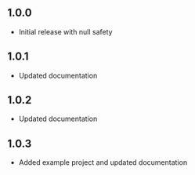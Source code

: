 ## 1.0.0

* Initial release with null safety

## 1.0.1

* Updated documentation

## 1.0.2

* Updated documentation

## 1.0.3

* Added example project and updated documentation